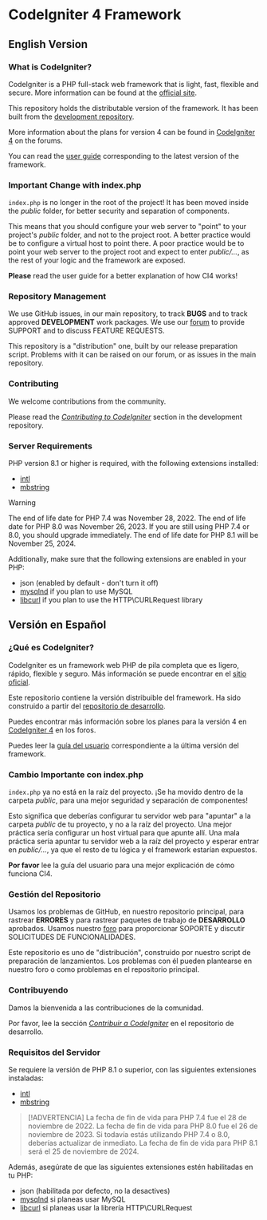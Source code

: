 # CodeIgniter 4 Framework

## English Version

### What is CodeIgniter?

CodeIgniter is a PHP full-stack web framework that is light, fast, flexible and secure.
More information can be found at the [official site](https://codeigniter.com).

This repository holds the distributable version of the framework.
It has been built from the
[development repository](https://github.com/codeigniter4/CodeIgniter4).

More information about the plans for version 4 can be found in [CodeIgniter 4](https://forum.codeigniter.com/forumdisplay.php?fid=28) on the forums.

You can read the [user guide](https://codeigniter.com/user_guide/)
corresponding to the latest version of the framework.

### Important Change with index.php

`index.php` is no longer in the root of the project! It has been moved inside the *public* folder,
for better security and separation of components.

This means that you should configure your web server to "point" to your project's *public* folder, and
not to the project root. A better practice would be to configure a virtual host to point there. A poor practice would be to point your web server to the project root and expect to enter *public/...*, as the rest of your logic and the
framework are exposed.

**Please** read the user guide for a better explanation of how CI4 works!

### Repository Management

We use GitHub issues, in our main repository, to track **BUGS** and to track approved **DEVELOPMENT** work packages.
We use our [forum](http://forum.codeigniter.com) to provide SUPPORT and to discuss
FEATURE REQUESTS.

This repository is a "distribution" one, built by our release preparation script.
Problems with it can be raised on our forum, or as issues in the main repository.

### Contributing

We welcome contributions from the community.

Please read the [*Contributing to CodeIgniter*](https://github.com/codeigniter4/CodeIgniter4/blob/develop/CONTRIBUTING.md) section in the development repository.

### Server Requirements

PHP version 8.1 or higher is required, with the following extensions installed:

- [intl](http://php.net/manual/en/intl.requirements.php)
- [mbstring](http://php.net/manual/en/mbstring.installation.php)

> [!WARNING]
> The end of life date for PHP 7.4 was November 28, 2022.
> The end of life date for PHP 8.0 was November 26, 2023.
> If you are still using PHP 7.4 or 8.0, you should upgrade immediately.
> The end of life date for PHP 8.1 will be November 25, 2024.

Additionally, make sure that the following extensions are enabled in your PHP:

- json (enabled by default - don't turn it off)
- [mysqlnd](http://php.net/manual/en/mysqlnd.install.php) if you plan to use MySQL
- [libcurl](http://php.net/manual/en/curl.requirements.php) if you plan to use the HTTP\CURLRequest library

## Versión en Español

### ¿Qué es CodeIgniter?

CodeIgniter es un framework web PHP de pila completa que es ligero, rápido, flexible y seguro.
Más información se puede encontrar en el [sitio oficial](https://codeigniter.com).

Este repositorio contiene la versión distribuible del framework.
Ha sido construido a partir del
[repositorio de desarrollo](https://github.com/codeigniter4/CodeIgniter4).

Puedes encontrar más información sobre los planes para la versión 4 en [CodeIgniter 4](https://forum.codeigniter.com/forumdisplay.php?fid=28) en los foros.

Puedes leer la [guía del usuario](https://codeigniter.com/user_guide/) correspondiente a la última versión del framework.

### Cambio Importante con index.php

`index.php` ya no está en la raíz del proyecto. ¡Se ha movido dentro de la carpeta *public*,
para una mejor seguridad y separación de componentes!

Esto significa que deberías configurar tu servidor web para "apuntar" a la carpeta *public* de tu proyecto, y
no a la raíz del proyecto. Una mejor práctica sería configurar un host virtual para que apunte allí. Una mala práctica sería apuntar tu servidor web a la raíz del proyecto y esperar entrar en *public/...*, ya que el resto de tu lógica y el
framework estarían expuestos.

**Por favor** lee la guía del usuario para una mejor explicación de cómo funciona CI4.

### Gestión del Repositorio

Usamos los problemas de GitHub, en nuestro repositorio principal, para rastrear **ERRORES** y para rastrear paquetes de trabajo de **DESARROLLO** aprobados.
Usamos nuestro [foro](http://forum.codeigniter.com) para proporcionar SOPORTE y discutir
SOLICITUDES DE FUNCIONALIDADES.

Este repositorio es uno de "distribución", construido por nuestro script de preparación de lanzamientos.
Los problemas con él pueden plantearse en nuestro foro o como problemas en el repositorio principal.

### Contribuyendo

Damos la bienvenida a las contribuciones de la comunidad.

Por favor, lee la sección [*Contribuir a CodeIgniter*](https://github.com/codeigniter4/CodeIgniter4/blob/develop/CONTRIBUTING.md) en el repositorio de desarrollo.

### Requisitos del Servidor

Se requiere la versión de PHP 8.1 o superior, con las siguientes extensiones instaladas:

- [intl](http://php.net/manual/es/intl.requirements.php)
- [mbstring](http://php.net/manual/es/mbstring.installation.php)

> [!ADVERTENCIA]
> La fecha de fin de vida para PHP 7.4 fue el 28 de noviembre de 2022.
> La fecha de fin de vida para PHP 8.0 fue el 26 de noviembre de 2023.
> Si todavía estás utilizando PHP 7.4 o 8.0, deberías actualizar de inmediato.
> La fecha de fin de vida para PHP 8.1 será el 25 de noviembre de 2024.

Además, asegúrate de que las siguientes extensiones estén habilitadas en tu PHP:

- json (habilitada por defecto, no la desactives)
- [mysqlnd](http://php.net/manual/es/mysqlnd.install.php) si planeas usar MySQL
- [libcurl](http://php.net/manual/es/curl.requirements.php) si planeas usar la librería HTTP\CURLRequest
